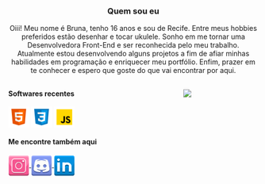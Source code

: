   
  <h3 align="center">Quem sou eu</h3>

 <p align="center"> Oiii! Meu nome é Bruna, tenho 16 anos e sou de Recife. Entre meus hobbies preferidos estão desenhar e tocar ukulele. Sonho em me tornar uma Desenvolvedora Front-End e ser reconhecida pelo meu trabalho. Atualmente estou desenvolvendo alguns projetos a fim de afiar minhas habilidades em programação e enriquecer meu portfólio. Enfim, prazer em te conhecer e espero que goste do que vai encontrar por aqui. </p>
  
  ##
  
  <img align="right" width="30%" src="https://cdn.discordapp.com/attachments/925439012397809694/992946178624852078/Img_BruCamps.png">
  
  
  
  #### Softwares recentes
  
  <div>
    <img align="center" src="https://github.com/BruCamps/BruCamps/blob/main/src/images/icons/softwares/html5.svg" width="42" />
    <img align="center" src="https://github.com/BruCamps/BruCamps/blob/main/src/images/icons/softwares/css3.svg" width="42" />
    <img align="center" src="https://github.com/BruCamps/BruCamps/blob/main/src/images/icons/softwares/javascript.svg" width="42" />
  </div>

  
  #### Me encontre também aqui
  
  <div>
    <a href="https://www.instagram.com/brucamps_095/">
      <img align="center" src="https://github.com/BruCamps/BruCamps/blob/main/src/images/icons/redes-sociais/instagram-.png" width="42"  />
    </a>
    <a href="https://discord.gg/tN5vvDZ7jz">
      <img align="center" src="https://github.com/BruCamps/BruCamps/blob/main/src/images/icons/redes-sociais/discord-.png" width="42"  />
    </a>
    <a href="https://www.linkedin.com/in/bruna-campos-a40418219/">
      <img align="center" src="https://github.com/BruCamps/BruCamps/blob/main/src/images/icons/redes-sociais/linkedin-.png" width="42"  />
    </a>
  </div>
  
 
